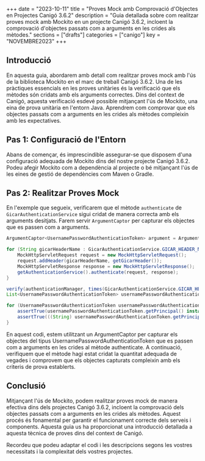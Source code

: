 +++
date         = "2023-10-11"
title        = "Proves Mock amb Comprovació d'Objectes en Projectes Canigó 3.6.2"
description  = "Guia detallada sobre com realitzar proves mock amb Mockito en un projecte Canigó 3.6.2, incloent la comprovació d'objectes passats com a arguments en les crides als mètodes."
sections     = ["drafts"]
categories   = ["canigo"]
key          = "NOVEMBRE2023"
+++

## Introducció

En aquesta guia, abordarem amb detall com realitzar proves mock amb l'ús de la biblioteca Mockito en el marc de treball Canigó 3.6.2. Una de les pràctiques essencials en les proves unitàries és la verificació que els mètodes són cridats amb els arguments correctes. Dins del context de Canigó, aquesta verificació esdevé possible mitjançant l'ús de Mockito, una eina de prova unitària en l'entorn Java. Aprendrem com comprovar que els objectes passats com a arguments en les crides als mètodes compleixin amb les expectatives.

## Pas 1: Configuració de l'Entorn

Abans de començar, és imprescindible assegurar-se que disposem d'una configuració adequada de Mockito dins del nostre projecte Canigó 3.6.2. Podeu afegir Mockito com a dependència al projecte o bé mitjançant l'ús de les eines de gestió de dependències com Maven o Gradle.

## Pas 2: Realitzar Proves Mock

En l'exemple que segueix, verificarem que el mètode `authenticate` de `GicarAuthenticationService` sigui cridat de manera correcta amb els arguments desitjats. Farem servir `ArgumentCaptor` per capturar els objectes que es passen com a arguments.

```java
ArgumentCaptor<UsernamePasswordAuthenticationToken> argument = ArgumentCaptor.forClass(UsernamePasswordAuthenticationToken.class);

for (String gicarHeaderName : GicarAuthenticationService.GICAR_HEADER_NAME_LIST) {
    MockHttpServletRequest request = new MockHttpServletRequest();
    request.addHeader(gicarHeaderName, getGicarHeader());
    MockHttpServletResponse response = new MockHttpServletResponse();
    getAuthenticationService().authenticate(request, response);
}

verify(authenticationManager, times(GicarAuthenticationService.GICAR_HEADER_NAME_LIST.length)).authenticate(argument.capture());
List<UsernamePasswordAuthenticationToken> usernamePasswordAuthenticationTokenList = argument.getAllValues();

for (UsernamePasswordAuthenticationToken usernamePasswordAuthenticationToken : usernamePasswordAuthenticationTokenList) {
    assertTrue(usernamePasswordAuthenticationToken.getPrincipal() instanceof String);
    assertTrue(((String) usernamePasswordAuthenticationToken.getPrincipal()).startsWith(GICAR_HEADER));
}
```

En aquest codi, estem utilitzant un ArgumentCaptor per capturar els objectes del tipus UsernamePasswordAuthenticationToken que es passen com a arguments en les crides al mètode authenticate. A continuació, verifiquem que el mètode hagi estat cridat la quantitat adequada de vegades i comprovem que els objectes capturats compleixin amb els criteris de prova establerts.

## Conclusió
Mitjançant l'ús de Mockito, podem realitzar proves mock de manera efectiva dins dels projectes Canigó 3.6.2, incloent la comprovació dels objectes passats com a arguments en les crides als mètodes. Aquest procés és fonamental per garantir el funcionament correcte dels serveis i components. Aquesta guia us ha proporcionat una introducció detallada a aquesta tècnica de proves dins del context de Canigó.

Recordeu que podeu adaptar el codi i les descripcions segons les vostres necessitats i la complexitat dels vostres projectes.